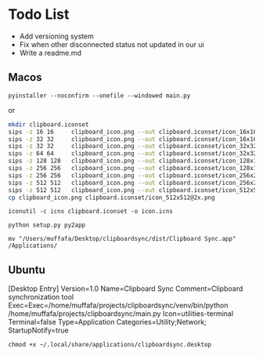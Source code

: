 # Todo List

- Add versioning system
- Fix when other disconnected status not updated in our ui
- Write a readme.md

## Macos

```pyinstaller --noconfirm --onefile --windowed main.py```

or

```bash
mkdir clipboard.iconset
sips -z 16 16     clipboard_icon.png --out clipboard.iconset/icon_16x16.png
sips -z 32 32     clipboard_icon.png --out clipboard.iconset/icon_16x16@2x.png
sips -z 32 32     clipboard_icon.png --out clipboard.iconset/icon_32x32.png
sips -z 64 64     clipboard_icon.png --out clipboard.iconset/icon_32x32@2x.png
sips -z 128 128   clipboard_icon.png --out clipboard.iconset/icon_128x128.png
sips -z 256 256   clipboard_icon.png --out clipboard.iconset/icon_128x128@2x.png
sips -z 256 256   clipboard_icon.png --out clipboard.iconset/icon_256x256.png
sips -z 512 512   clipboard_icon.png --out clipboard.iconset/icon_256x256@2x.png
sips -z 512 512   clipboard_icon.png --out clipboard.iconset/icon_512x512.png
cp clipboard_icon.png clipboard.iconset/icon_512x512@2x.png
```

```iconutil -c icns clipboard.iconset -o icon.icns```

```python setup.py py2app```

```mv "/Users/muffafa/Desktop/clipboardsync/dist/Clipboard Sync.app" /Applications/```

## Ubuntu

[Desktop Entry]
Version=1.0
Name=Clipboard Sync
Comment=Clipboard synchronization tool
Exec=Exec=/home/muffafa/projects/clipboardsync/venv/bin/python /home/muffafa/projects/clipboardsync/main.py
Icon=utilities-terminal
Terminal=false
Type=Application
Categories=Utility;Network;
StartupNotify=true

```chmod +x ~/.local/share/applications/clipboardsync.desktop```
